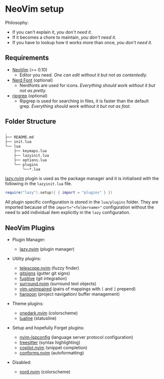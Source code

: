 # NeoVim setup
Philosophy: 
- If you can't explain it, *you don't need it.*
- If it becomes a chore to maintain, *you don't need it.*
- If you have to lookup how it works more than once, *you don't need it.*

## Requirements
- [NeoVim](https://neovim.io) (>= 0.10)
    - Editor you need. *One can edit without it but not as contentedly.*
- [Nerd Font](https://www.nerdfonts.com/) (optional)
    - Nerdfonts are used for icons. *Everything should work without it but not as pretty.*
- [ripgrep](https://github.com/BurntSushi/ripgrep#installation) (optional)
    - Ripgrep is used for searching in files, it is faster than the default grep. *Everything should work without it but not as fast.*

## Folder Structure
```bash
.
├── README.md
├── init.lua
└── lua
    ├── keymaps.lua
    ├── lazyinit.lua
    ├── options.lua
    └── plugins
        └──*.lua
```
 [lazy.nvim](https://github.com/folke/lazy.nvim.git) plugin is used as the package manager and it is initialised with the following in the `lazyinit.lua` file.
```lua
require("lazy").setup({ { import = "plugins" } })
```
All plugin specific configuration is stored in the `lua/plugins` folder. They are imported because of the `import="<foldername>"` configuration without the need to add individual item explicitly in the `lazy` configuration.

## NeoVim Plugins
- Plugin Manager:
    - [lazy.nvim](https://github.com/folke/lazy.nvim.git) (plugin manager)

- Utility plugins:
    - [telescope.nvim](https://github.com/nvim-telescope/telescope.nvim) (fuzzy finder)
    - [gitsigns](https://github.com/lewis6991/gitsigns.nvim) (gutter git signs)
    - [fugitive](https://github.com/tpope/vim-fugitive) (git integration)
    - [surround.nvim](https://github.com/kylechui/nvim-surround) (surround text objects)
    - [vim-unimpaired](https://github.com/tpope/vim-unimpaired) (pairs of mappings with `[` and `]` prepend)
    - [harpoon](https://github.com/ThePrimeagen/harpoon) (project navigation/ buffer management)

- Theme plugins:
    - [onedark.nvim](https://github.com/joshdick/onedark.vim) (colorscheme)
    - [lualine](https://github.com/nvim-lualine/lualine.nvim) (statusline)

- Setup and hopefully Forget plugins:
    - [nvim-lspconfig](https://github.com/neovim/nvim-lspconfig) (language server protocol configuration)
    - [treesitter](https://github.com/nvim-treesitter/nvim-treesitter) (syntax highlighting)
    - [copilot.nvim](https://github.com/github/copilot.vim) (snippet completion)
    - [conforms.nvim](https://github.com/stevearc/conform.nvim) (autoformatting)

- Disabled:
    - [nord.nvim](https://github.com/shaunsingh/nord.nvim) (colorscheme)

